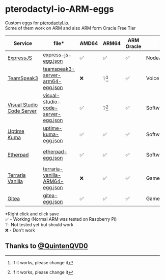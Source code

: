 # pterodactyl-io-ARM-eggs
Custom eggs for [pterodactyl.io](https://pterodactyl.io).  
Some of them work on ARM and also ARM form Oracle Free Tier

| Service | file* | AMD64 | ARM64 | ARM Oracle | Category | More info |
|--|--|--|--|--|--|--|
| [ExpressJS](https://github.com/kry008/pterodactyl-io-ARM-eggs/tree/main/nodejs/expressjs) | [express-js-egg.json](https://raw.githubusercontent.com/kry008/pterodactyl-io-ARM-eggs/main/nodejs/expressjs/express-js-egg.json) | ✅ | ✅ | ✅ | NodeJS | - |
| [TeamSpeak3](https://github.com/kry008/pterodactyl-io-ARM-eggs/tree/main/voice/Teamspeak3-ARM) | [teamspeak3-server-arm64-egg.json](https://raw.githubusercontent.com/kry008/pterodactyl-io-ARM-eggs/main/voice/Teamspeak3-ARM/teamspeak3-server-arm64-egg.json) | ❌ | ❔[^1] | ✅ | Voice Server | - |
| [Visual Studio Code Server](https://github.com/kry008/pterodactyl-io-ARM-eggs/tree/main/software/visual-studio-code-server) | [visual-studio-code-server-egg.json](https://raw.githubusercontent.com/kry008/pterodactyl-io-ARM-eggs/main/software/visual-studio-code-server/visual-studio-code-server-egg.json) | ✅ | ❔[^1] | ✅ | Software/Coding | - |
| [Uptime Kuma](https://github.com/kry008/pterodactyl-io-ARM-eggs/tree/main/software/uptime-kuma) | [uptime-kuma-egg.json](https://raw.githubusercontent.com/kry008/pterodactyl-io-ARM-eggs/main/software/uptime-kuma/uptime-kuma-egg.json) | ✅ | ✅ | ✅ | Software/Monitoring | - |
| [Etherpad](https://github.com/kry008/pterodactyl-io-ARM-eggs/tree/main/software/etherpad) | [etherpad-egg.json](https://raw.githubusercontent.com/kry008/pterodactyl-io-ARM-eggs/main/software/etherpad/etherpad-egg.json) | ✅ | ✅ | ✅ | Software/Documents | __Slow first run__ |
| [Terraria Vanilla](https://github.com/kry008/pterodactyl-io-ARM-eggs/tree/main/games/terraria-vanilla) | [terraria-vanilla-ARM64-egg.json](https://raw.githubusercontent.com/kry008/pterodactyl-io-ARM-eggs/main/games/terraria-vanilla/terraria-vanilla-ARM64-egg.json) | ❌ | ✅ | ✅ | Game | - |
| [Gitea](https://github.com/kry008/pterodactyl-io-ARM-eggs/tree/main/software/gitea) | [gitea-egg.json](https://raw.githubusercontent.com/kry008/pterodactyl-io-ARM-eggs/main/software/gitea/gitea-egg.json) | ✅ | ✅ | ✅ | Game | - |



*Right click and click save  
✅ - Working (Normal ARM was tested on Raspberry Pi)  
❔- Not tested yet but should work  
❌ - Don't work 


## Thanks to [@QuintenQVD0](https://github.com/QuintenQVD0)


[^1]: If it works, please change it
